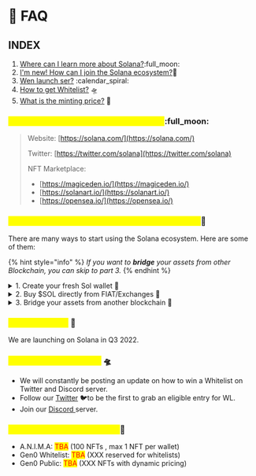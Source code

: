 # 🙋 FAQ

## INDEX

1. [Where can I learn more about Solana?](faq.md#1.-where-can-i-learn-more-about-solana):full\_moon:
2. [I'm new! How can I join the Solana ecosystem?](faq.md#2.-im-new-how-can-i-join-the-solana-ecosystem)🌌
3. [Wen launch ser?](faq.md#3.-wen-launch) :calendar\_spiral:
4. [How to get Whitelist?](faq.md#4.-how-to-get-whitelist) 🛸
5. [What is the minting price?](faq.md#5.-what-is-the-minting-price) 🔖

### <mark style="color:yellow;">1. Where can I learn more about Solana?</mark>:full\_moon:

> Website: [https://solana.com/](https://solana.com/)
>
> Twitter: [https://twitter.com/solana](https://twitter.com/solana)
>
> NFT Marketplace:&#x20;
>
> * [https://magiceden.io/](https://magiceden.io/)
> * [https://solanart.io/](https://solanart.io/)
> * [https://opensea.io/](https://opensea.io/)

### <mark style="color:yellow;">2. I'm new! How can I join the Solana ecosystem?</mark>🌌&#x20;

There are many ways to start using the Solana ecosystem. Here are some of them:

{% hint style="info" %}
_If you want to **bridge** your assets from other Blockchain, you can skip to part 3._
{% endhint %}

<details>

<summary>1. Create your fresh Sol wallet <span data-gb-custom-inline data-tag="emoji" data-code="1f389">🎉</span></summary>

#### Download your fresh Solana Wallet and set it up :closed\_lock\_with\_key:

* [Phantom Wallet](https://phantom.app/) :ghost:
* [Solflare](https://solflare.com/) :boom:

</details>

<details>

<summary>2. Buy  $SOL directly from FIAT/Exchanges <span data-gb-custom-inline data-tag="emoji" data-code="1f4b1">💱</span></summary>

* ****[**Binance**](https://www.binance.com/)
* ****[**KuCoin**](https://www.kucoin.com/)****
* ****[**Coinbase**](https://www.coinbase.com/)****

</details>

<details>

<summary>3. Bridge your assets from another blockchain <span data-gb-custom-inline data-tag="emoji" data-code="1f309">🌉</span></summary>

* Get your $SOL on your chain

<!---->

* **Go to** [**Portal Token Bridge**](https://www.portalbridge.com/#/transfer)**, connect your wallet and follow the instruction**

</details>

### <mark style="color:yellow;">3. Wen launch?</mark> 📅

We are launching on Solana in Q3 2022.

### <mark style="color:yellow;">4. How to get Whitelist?</mark> 🛸

* We will constantly be posting an update on how to win a Whitelist on Twitter and Discord server.
* Follow our [Twitter](https://twitter.com/cognitiveArk) :bird:to be the first to grab an eligible entry for WL.
* Join our [Discord ](https://discord.gg/cognitiveark)server.

### <mark style="color:yellow;">5. What is the minting price?</mark>🔖

* A.N.I.M.A: <mark style="color:red;">TBA</mark> (100 NFTs , max 1 NFT per wallet)
* Gen0 Whitelist: <mark style="color:red;">TBA</mark> (XXX reserved for whitelists)
* Gen0 Public: <mark style="color:red;">TBA</mark> (XXX NFTs with dynamic pricing)

##

